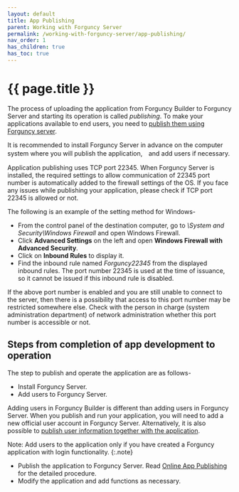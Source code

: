 ```yaml
---
layout: default
title: App Publishing
parent: Working with Forguncy Server
permalink: /working-with-forguncy-server/app-publishing/
nav_order: 1
has_children: true
has_toc: true
---
```


# {{ page.title }}

The process of uploading the application from Forguncy Builder to Forguncy Server and starting its operation is called *publishing*. To make your applications available to end users, you need to [publish them using Forguncy server](#steps-from-completion-of-app-development-to-operation). 

<!-- Applications can be published on the server using one of two methods:

- Publishing directly from Forguncy Builder to Forguncy Server over the network.
- Deploying apps offline (applicable for Windows version of Forguncy server only) -->

It is recommended to install Forguncy Server in advance on the computer system where you will publish the application,　and add users if necessary.

Application publishing uses TCP port 22345. When Forguncy Server is installed, the required settings to allow communication of 22345 port number is automatically added to the firewall settings of the OS. If you face any issues while publishing your application, please check if TCP port 22345 is allowed or not. 

The following is an example of the setting method for Windows-

- From the control panel of the destination computer, go to *\System and Security\Windows Firewall* and open Windows Firewall.
- Click **Advanced Settings** on the left and open **Windows Firewall with Advanced Security**.
- Click on **Inbound Rules** to display it.
- Find the inbound rule named *Forguncy22345* from the displayed inbound rules. The port number 22345 is used at the time of issuance, so it cannot be issued if this inbound rule is disabled.

If the above port number is enabled and you are still unable to connect to the server, then there is a possibility that access to this port number may be restricted somewhere else. Check with the person in charge (system administration department) of network administration whether this port number is accessible or not.

## Steps from completion of app development to operation

The step to publish and operate the application are as follows-

- Install Forguncy Server.
- Add users to Forguncy Server. 

Adding users in Forguncy Builder is different than adding users in Forguncy Server. When you publish and run your application, you will need to add a new official user account in Forguncy Server. Alternatively, it is also possible to [publish user information together with the application](https://docs.forguncy.net/working-with-forguncy-server/app-publishing/online-app-publishing/#:~:text=Publish%20User%20Service).

Note: Add users to the application only if you have created a Forguncy application with login functionality.
{:.note}

- Publish the application to Forguncy Server. Read [Online App Publishing](https://docs.forguncy.net/working-with-forguncy-server/app-publishing/online-app-publishing/) for the detailed procedure.
- Modify the application and add functions as necessary.